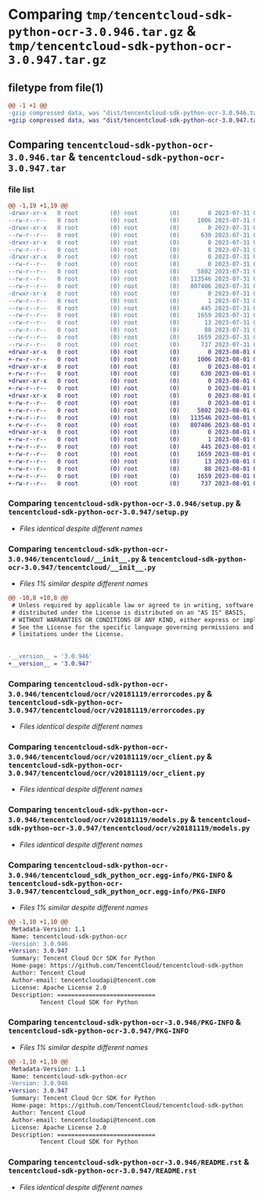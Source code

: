 # Comparing `tmp/tencentcloud-sdk-python-ocr-3.0.946.tar.gz` & `tmp/tencentcloud-sdk-python-ocr-3.0.947.tar.gz`

## filetype from file(1)

```diff
@@ -1 +1 @@
-gzip compressed data, was "dist/tencentcloud-sdk-python-ocr-3.0.946.tar", last modified: Mon Jul 31 00:33:08 2023, max compression
+gzip compressed data, was "dist/tencentcloud-sdk-python-ocr-3.0.947.tar", last modified: Tue Aug  1 00:53:13 2023, max compression
```

## Comparing `tencentcloud-sdk-python-ocr-3.0.946.tar` & `tencentcloud-sdk-python-ocr-3.0.947.tar`

### file list

```diff
@@ -1,19 +1,19 @@
-drwxr-xr-x   0 root         (0) root         (0)        0 2023-07-31 00:33:08.000000 tencentcloud-sdk-python-ocr-3.0.946/
--rw-r--r--   0 root         (0) root         (0)     1006 2023-07-31 00:33:08.000000 tencentcloud-sdk-python-ocr-3.0.946/setup.py
-drwxr-xr-x   0 root         (0) root         (0)        0 2023-07-31 00:33:08.000000 tencentcloud-sdk-python-ocr-3.0.946/tencentcloud/
--rw-r--r--   0 root         (0) root         (0)      630 2023-07-31 00:33:08.000000 tencentcloud-sdk-python-ocr-3.0.946/tencentcloud/__init__.py
-drwxr-xr-x   0 root         (0) root         (0)        0 2023-07-31 00:33:08.000000 tencentcloud-sdk-python-ocr-3.0.946/tencentcloud/ocr/
--rw-r--r--   0 root         (0) root         (0)        0 2023-07-31 00:33:08.000000 tencentcloud-sdk-python-ocr-3.0.946/tencentcloud/ocr/__init__.py
-drwxr-xr-x   0 root         (0) root         (0)        0 2023-07-31 00:33:08.000000 tencentcloud-sdk-python-ocr-3.0.946/tencentcloud/ocr/v20181119/
--rw-r--r--   0 root         (0) root         (0)        0 2023-07-31 00:33:08.000000 tencentcloud-sdk-python-ocr-3.0.946/tencentcloud/ocr/v20181119/__init__.py
--rw-r--r--   0 root         (0) root         (0)     5802 2023-07-31 00:33:08.000000 tencentcloud-sdk-python-ocr-3.0.946/tencentcloud/ocr/v20181119/errorcodes.py
--rw-r--r--   0 root         (0) root         (0)   113546 2023-07-31 00:33:08.000000 tencentcloud-sdk-python-ocr-3.0.946/tencentcloud/ocr/v20181119/ocr_client.py
--rw-r--r--   0 root         (0) root         (0)   807406 2023-07-31 00:33:08.000000 tencentcloud-sdk-python-ocr-3.0.946/tencentcloud/ocr/v20181119/models.py
-drwxr-xr-x   0 root         (0) root         (0)        0 2023-07-31 00:33:08.000000 tencentcloud-sdk-python-ocr-3.0.946/tencentcloud_sdk_python_ocr.egg-info/
--rw-r--r--   0 root         (0) root         (0)        1 2023-07-31 00:33:08.000000 tencentcloud-sdk-python-ocr-3.0.946/tencentcloud_sdk_python_ocr.egg-info/dependency_links.txt
--rw-r--r--   0 root         (0) root         (0)      445 2023-07-31 00:33:08.000000 tencentcloud-sdk-python-ocr-3.0.946/tencentcloud_sdk_python_ocr.egg-info/SOURCES.txt
--rw-r--r--   0 root         (0) root         (0)     1659 2023-07-31 00:33:08.000000 tencentcloud-sdk-python-ocr-3.0.946/tencentcloud_sdk_python_ocr.egg-info/PKG-INFO
--rw-r--r--   0 root         (0) root         (0)       13 2023-07-31 00:33:08.000000 tencentcloud-sdk-python-ocr-3.0.946/tencentcloud_sdk_python_ocr.egg-info/top_level.txt
--rw-r--r--   0 root         (0) root         (0)       88 2023-07-31 00:33:08.000000 tencentcloud-sdk-python-ocr-3.0.946/setup.cfg
--rw-r--r--   0 root         (0) root         (0)     1659 2023-07-31 00:33:08.000000 tencentcloud-sdk-python-ocr-3.0.946/PKG-INFO
--rw-r--r--   0 root         (0) root         (0)      737 2023-07-31 00:33:08.000000 tencentcloud-sdk-python-ocr-3.0.946/README.rst
+drwxr-xr-x   0 root         (0) root         (0)        0 2023-08-01 00:53:13.000000 tencentcloud-sdk-python-ocr-3.0.947/
+-rw-r--r--   0 root         (0) root         (0)     1006 2023-08-01 00:53:13.000000 tencentcloud-sdk-python-ocr-3.0.947/setup.py
+drwxr-xr-x   0 root         (0) root         (0)        0 2023-08-01 00:53:13.000000 tencentcloud-sdk-python-ocr-3.0.947/tencentcloud/
+-rw-r--r--   0 root         (0) root         (0)      630 2023-08-01 00:53:13.000000 tencentcloud-sdk-python-ocr-3.0.947/tencentcloud/__init__.py
+drwxr-xr-x   0 root         (0) root         (0)        0 2023-08-01 00:53:13.000000 tencentcloud-sdk-python-ocr-3.0.947/tencentcloud/ocr/
+-rw-r--r--   0 root         (0) root         (0)        0 2023-08-01 00:53:13.000000 tencentcloud-sdk-python-ocr-3.0.947/tencentcloud/ocr/__init__.py
+drwxr-xr-x   0 root         (0) root         (0)        0 2023-08-01 00:53:13.000000 tencentcloud-sdk-python-ocr-3.0.947/tencentcloud/ocr/v20181119/
+-rw-r--r--   0 root         (0) root         (0)        0 2023-08-01 00:53:13.000000 tencentcloud-sdk-python-ocr-3.0.947/tencentcloud/ocr/v20181119/__init__.py
+-rw-r--r--   0 root         (0) root         (0)     5802 2023-08-01 00:53:13.000000 tencentcloud-sdk-python-ocr-3.0.947/tencentcloud/ocr/v20181119/errorcodes.py
+-rw-r--r--   0 root         (0) root         (0)   113546 2023-08-01 00:53:13.000000 tencentcloud-sdk-python-ocr-3.0.947/tencentcloud/ocr/v20181119/ocr_client.py
+-rw-r--r--   0 root         (0) root         (0)   807406 2023-08-01 00:53:13.000000 tencentcloud-sdk-python-ocr-3.0.947/tencentcloud/ocr/v20181119/models.py
+drwxr-xr-x   0 root         (0) root         (0)        0 2023-08-01 00:53:13.000000 tencentcloud-sdk-python-ocr-3.0.947/tencentcloud_sdk_python_ocr.egg-info/
+-rw-r--r--   0 root         (0) root         (0)        1 2023-08-01 00:53:13.000000 tencentcloud-sdk-python-ocr-3.0.947/tencentcloud_sdk_python_ocr.egg-info/dependency_links.txt
+-rw-r--r--   0 root         (0) root         (0)      445 2023-08-01 00:53:13.000000 tencentcloud-sdk-python-ocr-3.0.947/tencentcloud_sdk_python_ocr.egg-info/SOURCES.txt
+-rw-r--r--   0 root         (0) root         (0)     1659 2023-08-01 00:53:13.000000 tencentcloud-sdk-python-ocr-3.0.947/tencentcloud_sdk_python_ocr.egg-info/PKG-INFO
+-rw-r--r--   0 root         (0) root         (0)       13 2023-08-01 00:53:13.000000 tencentcloud-sdk-python-ocr-3.0.947/tencentcloud_sdk_python_ocr.egg-info/top_level.txt
+-rw-r--r--   0 root         (0) root         (0)       88 2023-08-01 00:53:13.000000 tencentcloud-sdk-python-ocr-3.0.947/setup.cfg
+-rw-r--r--   0 root         (0) root         (0)     1659 2023-08-01 00:53:13.000000 tencentcloud-sdk-python-ocr-3.0.947/PKG-INFO
+-rw-r--r--   0 root         (0) root         (0)      737 2023-08-01 00:53:13.000000 tencentcloud-sdk-python-ocr-3.0.947/README.rst
```

### Comparing `tencentcloud-sdk-python-ocr-3.0.946/setup.py` & `tencentcloud-sdk-python-ocr-3.0.947/setup.py`

 * *Files identical despite different names*

### Comparing `tencentcloud-sdk-python-ocr-3.0.946/tencentcloud/__init__.py` & `tencentcloud-sdk-python-ocr-3.0.947/tencentcloud/__init__.py`

 * *Files 1% similar despite different names*

```diff
@@ -10,8 +10,8 @@
 # Unless required by applicable law or agreed to in writing, software
 # distributed under the License is distributed on an "AS IS" BASIS,
 # WITHOUT WARRANTIES OR CONDITIONS OF ANY KIND, either express or implied.
 # See the License for the specific language governing permissions and
 # limitations under the License.
 
 
-__version__ = '3.0.946'
+__version__ = '3.0.947'
```

### Comparing `tencentcloud-sdk-python-ocr-3.0.946/tencentcloud/ocr/v20181119/errorcodes.py` & `tencentcloud-sdk-python-ocr-3.0.947/tencentcloud/ocr/v20181119/errorcodes.py`

 * *Files identical despite different names*

### Comparing `tencentcloud-sdk-python-ocr-3.0.946/tencentcloud/ocr/v20181119/ocr_client.py` & `tencentcloud-sdk-python-ocr-3.0.947/tencentcloud/ocr/v20181119/ocr_client.py`

 * *Files identical despite different names*

### Comparing `tencentcloud-sdk-python-ocr-3.0.946/tencentcloud/ocr/v20181119/models.py` & `tencentcloud-sdk-python-ocr-3.0.947/tencentcloud/ocr/v20181119/models.py`

 * *Files identical despite different names*

### Comparing `tencentcloud-sdk-python-ocr-3.0.946/tencentcloud_sdk_python_ocr.egg-info/PKG-INFO` & `tencentcloud-sdk-python-ocr-3.0.947/tencentcloud_sdk_python_ocr.egg-info/PKG-INFO`

 * *Files 1% similar despite different names*

```diff
@@ -1,10 +1,10 @@
 Metadata-Version: 1.1
 Name: tencentcloud-sdk-python-ocr
-Version: 3.0.946
+Version: 3.0.947
 Summary: Tencent Cloud Ocr SDK for Python
 Home-page: https://github.com/TencentCloud/tencentcloud-sdk-python
 Author: Tencent Cloud
 Author-email: tencentcloudapi@tencent.com
 License: Apache License 2.0
 Description: ============================
         Tencent Cloud SDK for Python
```

### Comparing `tencentcloud-sdk-python-ocr-3.0.946/PKG-INFO` & `tencentcloud-sdk-python-ocr-3.0.947/PKG-INFO`

 * *Files 1% similar despite different names*

```diff
@@ -1,10 +1,10 @@
 Metadata-Version: 1.1
 Name: tencentcloud-sdk-python-ocr
-Version: 3.0.946
+Version: 3.0.947
 Summary: Tencent Cloud Ocr SDK for Python
 Home-page: https://github.com/TencentCloud/tencentcloud-sdk-python
 Author: Tencent Cloud
 Author-email: tencentcloudapi@tencent.com
 License: Apache License 2.0
 Description: ============================
         Tencent Cloud SDK for Python
```

### Comparing `tencentcloud-sdk-python-ocr-3.0.946/README.rst` & `tencentcloud-sdk-python-ocr-3.0.947/README.rst`

 * *Files identical despite different names*

